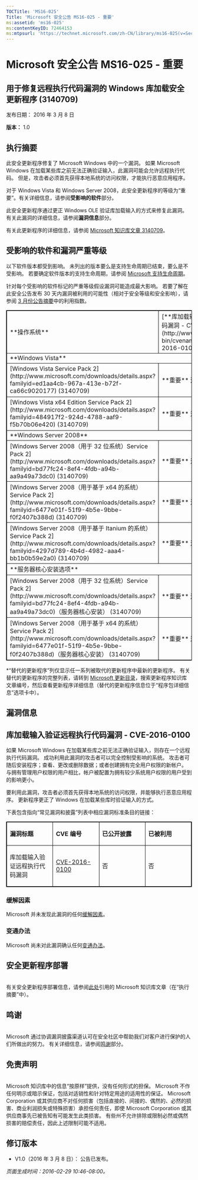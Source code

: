 ```yaml
---
TOCTitle: 'MS16-025'
Title: 'Microsoft 安全公告 MS16-025 - 重要'
ms:assetid: 'ms16-025'
ms:contentKeyID: 72464153
ms:mtpsurl: 'https://technet.microsoft.com/zh-CN/library/ms16-025(v=Security.10)'
---
```



Microsoft 安全公告 MS16-025 - 重要
==================================

用于修复远程执行代码漏洞的 Windows 库加载安全更新程序 (3140709)
---------------------------------------------------------------

发布日期： 2016 年 3 月 8 日

**版本：** 1.0

执行摘要
--------

此安全更新程序修复了 Microsoft Windows 中的一个漏洞。 如果 Microsoft Windows 在加载某些库之前无法正确验证输入，此漏洞可能会允许远程执行代码。 但是，攻击者必须首先获得本地系统的访问权限，才能执行恶意应用程序。

对于 Windows Vista 和 Windows Server 2008，此安全更新程序的等级为“重要”。有关详细信息，请参阅**受影响的软件**部分。

此安全更新程序通过更正 Windows OLE 验证库加载输入的方式来修复此漏洞。 有关此漏洞的详细信息，请参阅**漏洞信息**部分。

有关此更新程序的详细信息，请参阅 [Microsoft 知识库文章 3140709](https://support.microsoft.com/zh-cn/kb/3140709)。

受影响的软件和漏洞严重等级
--------------------------

以下软件版本都受到影响。 未列出的版本要么是支持生命周期已结束，要么是不受影响。 若要确定软件版本的支持生命周期，请参阅 [Microsoft 支持生命周期](https://support.microsoft.com/zh-cn/lifecycle)。

针对每个受影响的软件标记的严重等级假设漏洞可能造成最大影响。 若要了解在此安全公告发布 30 天内漏洞被利用的可能性（相对于安全等级和安全影响），请参阅 [3 月份公告摘要](https://technet.microsoft.com/zh-cn/library/security/ms16-mar)中的利用指数。

<p> </p>
<table style="border:1px solid black;">
<tr>
<td style="border:1px solid black;">
**操作系统**

</td>
<td style="border:1px solid black;">
[**库加载输入验证远程执行代码漏洞 - CVE-2016-0100**](http://www.cve.mitre.org/cgi-bin/cvename.cgi?name=cve-2016-0100)

</td>
<td style="border:1px solid black;">
**替代的更新**\*

</td>
</tr>
<tr>
<td style="border:1px solid black;" colspan="3">
**Windows Vista**

</td>
</tr>
<tr>
<td style="border:1px solid black;">
[Windows Vista Service Pack 2](http://www.microsoft.com/downloads/details.aspx?familyid=ed1aa4cb-967a-413e-b72f-ca66c9020177)  
(3140709)

</td>
<td style="border:1px solid black;">
**重要**  
远程执行代码

</td>
<td style="border:1px solid black;">
[MS11-085](http://technet.microsoft.com/zh-cn/security/bulletin/ms11-085) 中的 2620704

</td>
</tr>
<tr>
<td style="border:1px solid black;">
[Windows Vista x64 Edition Service Pack 2](http://www.microsoft.com/downloads/details.aspx?familyid=484917f2-924d-4788-aaf9-f5b70b06e420)  
(3140709)

</td>
<td style="border:1px solid black;">
**重要**  
远程执行代码

</td>
<td style="border:1px solid black;">
[MS11-085](http://technet.microsoft.com/zh-cn/security/bulletin/ms11-085) 中的 2620704

</td>
</tr>
<tr>
<td style="border:1px solid black;" colspan="3">
**Windows Server 2008**

</td>
</tr>
<tr>
<td style="border:1px solid black;">
[Windows Server 2008（用于 32 位系统）Service Pack 2](http://www.microsoft.com/downloads/details.aspx?familyid=bd77fc24-8ef4-4fdb-a94b-aa9a49a73dc0)  
(3140709)

</td>
<td style="border:1px solid black;">
**重要**  
远程执行代码

</td>
<td style="border:1px solid black;">
[MS11-085](http://technet.microsoft.com/zh-cn/security/bulletin/ms11-085) 中的 2620704

</td>
</tr>
<tr>
<td style="border:1px solid black;">
[Windows Server 2008（用于基于 x64 的系统）Service Pack 2](http://www.microsoft.com/downloads/details.aspx?familyid=6477e01f-51f9-4b5e-9bbe-f0f2407b388d)  
(3140709)

</td>
<td style="border:1px solid black;">
**重要**  
远程执行代码

</td>
<td style="border:1px solid black;">
[MS11-085](http://technet.microsoft.com/zh-cn/security/bulletin/ms11-085) 中的 2620704

</td>
</tr>
<tr>
<td style="border:1px solid black;">
[Windows Server 2008（用于基于 Itanium 的系统）Service Pack 2](http://www.microsoft.com/downloads/details.aspx?familyid=4297d789-4b4d-4982-aaa4-bb1b0b59e2a0)  
(3140709)

</td>
<td style="border:1px solid black;">
**重要**  
远程执行代码

</td>
<td style="border:1px solid black;">
[MS11-085](http://technet.microsoft.com/zh-cn/security/bulletin/ms11-085) 中的 2620704

</td>
</tr>
<tr>
<td style="border:1px solid black;" colspan="3">
**服务器核心安装选项**

</td>
</tr>
<tr>
<td style="border:1px solid black;">
[Windows Server 2008（用于 32 位系统）Service Pack 2](http://www.microsoft.com/downloads/details.aspx?familyid=bd77fc24-8ef4-4fdb-a94b-aa9a49a73dc0)（服务器核心安装）  
(3140709)

</td>
<td style="border:1px solid black;">
**重要**  
远程执行代码

</td>
<td style="border:1px solid black;">
[MS11-085](http://technet.microsoft.com/zh-cn/security/bulletin/ms11-085) 中的 2620704

</td>
</tr>
<tr>
<td style="border:1px solid black;">
[Windows Server 2008（用于基于 x64 的系统）Service Pack 2](http://www.microsoft.com/downloads/details.aspx?familyid=6477e01f-51f9-4b5e-9bbe-f0f2407b388d)（服务器核心安装）  
(3140709)

</td>
<td style="border:1px solid black;">
**重要**  
远程执行代码

</td>
<td style="border:1px solid black;">
[MS11-085](http://technet.microsoft.com/zh-cn/security/bulletin/ms11-085) 中的 2620704

</td>
</tr>
</table>

\*“替代的更新程序”列仅显示任一系列被取代的更新程序中最新的更新程序。 有关替代的更新程序的完整列表，请转到 [Microsoft 更新目录](http://catalog.update.microsoft.com/v7/site/home.aspx)，搜索更新程序知识库文章编号，然后查看更新程序详细信息（替代的更新程序信息位于“程序包详细信息”选项卡中）。

漏洞信息
--------

库加载输入验证远程执行代码漏洞 - CVE-2016-0100
----------------------------------------------

如果 Microsoft Windows 在加载某些库之前无法正确验证输入，则存在一个远程执行代码漏洞。 成功利用此漏洞的攻击者可以完全控制受影响的系统。 攻击者可随后安装程序；查看、更改或删除数据；或者创建拥有完全用户权限的新帐户。 与拥有管理用户权限的用户相比，帐户被配置为拥有较少系统用户权限的用户受到的影响更小。

要利用此漏洞，攻击者必须首先获得本地系统的访问权限，并能够执行恶意应用程序。 更新程序更正了 Windows 在加载某些库时验证输入的方式。

下表包含指向“常见漏洞和披露”列表中相应漏洞标准条目的链接：

<p> </p>
<table style="border:1px solid black;">
<colgroup>
<col width="25%" />
<col width="25%" />
<col width="25%" />
<col width="25%" />
</colgroup>
<tbody>
<tr class="odd">
<td style="border:1px solid black;"><p><strong>漏洞标题</strong></p></td>
<td style="border:1px solid black;"><p><strong>CVE 编号</strong></p></td>
<td style="border:1px solid black;"><p><strong>已公开披露</strong></p></td>
<td style="border:1px solid black;"><p><strong>已被利用</strong></p></td>
</tr>  
<tr class="even">
<td style="border:1px solid black;"><p>库加载输入验证远程执行代码漏洞</p></td>
<td style="border:1px solid black;"><p><a href="http://www.cve.mitre.org/cgi-bin/cvename.cgi?name=cve-2016-0100">CVE-2016-0100</a></p></td>
<td style="border:1px solid black;"><p>否</p></td>
<td style="border:1px solid black;"><p>否</p></td>
</tr>  
</tbody>  
</table>
  
### 缓解因素
  
Microsoft 并未发现此漏洞的任何[缓解因素](https://technet.microsoft.com/zh-cn/library/security/dn848375.aspx)。
  
### 变通办法
  
Microsoft 尚未对此漏洞确认任何[变通办法](https://technet.microsoft.com/zh-cn/library/security/dn848375.aspx)。
  
安全更新程序部署  
----------------
  
<span id="sectionToggle3"></span>  
有关安全更新程序部署信息，请参阅[此处](#kbarticle)引用的 Microsoft 知识库文章（在“执行摘要”中）。
  
鸣谢  
----
  
<span id="sectionToggle4"></span>  
Microsoft 通过协调漏洞披露渠道认可在安全社区中帮助我们对客户进行保护的人们所做出的努力。 有关详细信息，请参阅[鸣谢](https://technet.microsoft.com/zh-cn/library/security/mt674627.aspx)部分。
  
免责声明  
--------
  
<span id="sectionToggle5"></span>  
Microsoft 知识库中的信息“按原样”提供，没有任何形式的担保。 Microsoft 不作任何明示或暗示保证，包括对适销性和针对特定用途的适用性的保证。 Microsoft Corporation 或其供应商不对任何损害（包括直接的、间接的、偶然的、必然的损害、商业利润损失或特殊损害）承担任何责任，即使 Microsoft Corporation 或其供应商事先已被告知有可能发生此类损害。 有些州不允许排除或限制必然或偶然损害的赔偿责任，因此上述限制可能不适用。
  
修订版本  
--------
  
<span id="sectionToggle6"></span>  
-   V1.0（2016 年 3 月 8 日）： 公告已发布。
  
*页面生成时间：2016-02-29 10:46-08:00。*
